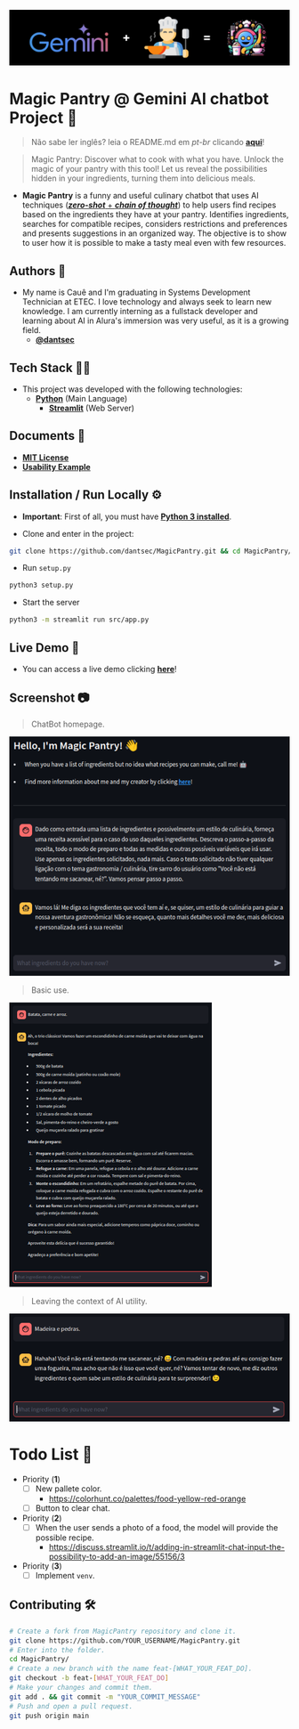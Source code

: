 <div align="center">

  ![header](./docs/readme-header.png)

</div>

# Magic Pantry @ Gemini AI chatbot Project 🤖

> Não sabe ler inglês? leia o README.md em _pt-br_ clicando [**aqui**](./docs/README-PTBR.md)!

> Magic Pantry: Discover what to cook with what you have. Unlock the magic of your pantry with this tool! Let us reveal the possibilities hidden in your ingredients, turning them into delicious meals.

- **Magic Pantry** is a funny and useful culinary chatbot that uses AI techniques ([**_zero-shot_** + **_chain of thought_**](https://www.promptingguide.ai/techniques/cot.en#zero-shot-cot-prompting)) to help users find recipes based on the ingredients they have at your pantry. Identifies ingredients, searches for compatible recipes, considers restrictions and preferences and presents suggestions in an organized way. The objective is to show to user how it is possible to make a tasty meal even with few resources.

## Authors 👥

- My name is Cauê and I'm graduating in Systems Development Technician at ETEC. I love technology and always seek to learn new knowledge. I am currently interning as a fullstack developer and learning about AI in Alura's immersion was very useful, as it is a growing field.
  - [**@dantsec**](https://www.github.com/dantsec)

## Tech Stack 🧑‍💻

- This project was developed with the following technologies:
  - [**Python**](https://www.python.org/) (Main Language)
    - [**Streamlit**](https://streamlit.io/) (Web Server)

## Documents 📂

- [**MIT License**](./LICENSE)
- [**Usability Example**](./docs/usability-example.pdf)

## Installation / Run Locally ⚙️

- **Important**: First of all, you must have [**Python 3 installed**](https://www.python.org/).

- Clone and enter in the project:
```bash
git clone https://github.com/dantsec/MagicPantry.git && cd MagicPantry/
```

- Run `setup.py`
```bash
python3 setup.py
```

- Start the server
```bash
python3 -m streamlit run src/app.py
```

## Live Demo 🔎

- You can access a live demo clicking [**here**](https://magic-pantry.streamlit.app/)!

## Screenshot 📷

> ChatBot homepage.

![homepage](./docs/screenshots/homepage.png)

> Basic use.

![basics](./docs/screenshots/basics.png)

> Leaving the context of AI utility.

![offtopic](./docs/screenshots/offtopic.png)

# Todo List 📌

- Priority (**1**)
  - [ ] New pallete color.
    - https://colorhunt.co/palettes/food-yellow-red-orange
  - [ ] Button to clear chat.
- Priority (**2**)
  - [ ] When the user sends a photo of a food, the model will provide the possible recipe.
    - https://discuss.streamlit.io/t/adding-in-streamlit-chat-input-the-possibility-to-add-an-image/55156/3
- Priority (**3**)
  - [ ] Implement `venv`.

## Contributing 🛠️

```bash
# Create a fork from MagicPantry repository and clone it.
git clone https://github.com/YOUR_USERNAME/MagicPantry.git
# Enter into the folder.
cd MagicPantry/
# Create a new branch with the name feat-[WHAT_YOUR_FEAT_DO].
git checkout -b feat-[WHAT_YOUR_FEAT_DO]
# Make your changes and commit them.
git add . && git commit -m "YOUR_COMMIT_MESSAGE"
# Push and open a pull request.
git push origin main
```

